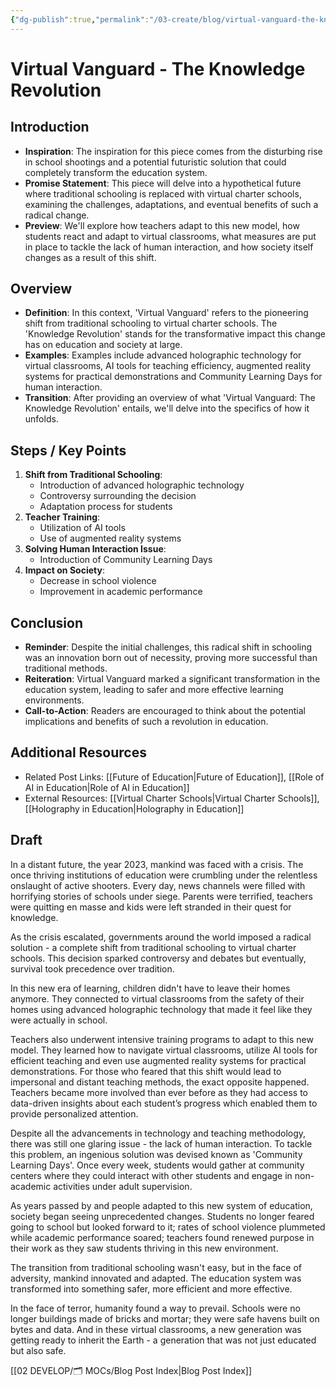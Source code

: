 ```yaml
---
{"dg-publish":true,"permalink":"/03-create/blog/virtual-vanguard-the-knowledge-revolution/","tags":["futures","speculative-fiction","education"]}
---
```



# Virtual Vanguard - The Knowledge Revolution


## Introduction

- **Inspiration**: The inspiration for this piece comes from the disturbing rise in school shootings and a potential futuristic solution that could completely transform the education system. 
- **Promise Statement**: This piece will delve into a hypothetical future where traditional schooling is replaced with virtual charter schools, examining the challenges, adaptations, and eventual benefits of such a radical change.
- **Preview**: We'll explore how teachers adapt to this new model, how students react and adapt to virtual classrooms, what measures are put in place to tackle the lack of human interaction, and how society itself changes as a result of this shift.

## Overview

- **Definition**: In this context, 'Virtual Vanguard' refers to the pioneering shift from traditional schooling to virtual charter schools. The 'Knowledge Revolution' stands for the transformative impact this change has on education and society at large.
- **Examples**: Examples include advanced holographic technology for virtual classrooms, AI tools for teaching efficiency, augmented reality systems for practical demonstrations and Community Learning Days for human interaction.
- **Transition**: After providing an overview of what 'Virtual Vanguard: The Knowledge Revolution' entails, we'll delve into the specifics of how it unfolds.



## Steps / Key Points

1. **Shift from Traditional Schooling**:
    - Introduction of advanced holographic technology
    - Controversy surrounding the decision
    - Adaptation process for students
2. **Teacher Training**:
    - Utilization of AI tools 
    - Use of augmented reality systems
3. **Solving Human Interaction Issue**:
    - Introduction of Community Learning Days
4. **Impact on Society**:
    - Decrease in school violence 
    - Improvement in academic performance 

## Conclusion

- **Reminder**: Despite the initial challenges, this radical shift in schooling was an innovation born out of necessity, proving more successful than traditional methods.
- **Reiteration**: Virtual Vanguard marked a significant transformation in the education system, leading to safer and more effective learning environments.
- **Call-to-Action**: Readers are encouraged to think about the potential implications and benefits of such a revolution in education.

## Additional Resources

- Related Post Links: [[Future of Education\|Future of Education]], [[Role of AI in Education\|Role of AI in Education]]
- External Resources: [[Virtual Charter Schools\|Virtual Charter Schools]], [[Holography in Education\|Holography in Education]]



## Draft

In a distant future, the year 2023, mankind was faced with a crisis. The once thriving institutions of education were crumbling under the relentless onslaught of active shooters. Every day, news channels were filled with horrifying stories of schools under siege. Parents were terrified, teachers were quitting en masse and kids were left stranded in their quest for knowledge.

As the crisis escalated, governments around the world imposed a radical solution - a complete shift from traditional schooling to virtual charter schools. This decision sparked controversy and debates but eventually, survival took precedence over tradition.

In this new era of learning, children didn't have to leave their homes anymore. They connected to virtual classrooms from the safety of their homes using advanced holographic technology that made it feel like they were actually in school.

Teachers also underwent intensive training programs to adapt to this new model. They learned how to navigate virtual classrooms, utilize AI tools for efficient teaching and even use augmented reality systems for practical demonstrations. For those who feared that this shift would lead to impersonal and distant teaching methods, the exact opposite happened. Teachers became more involved than ever before as they had access to data-driven insights about each student’s progress which enabled them to provide personalized attention.

Despite all the advancements in technology and teaching methodology, there was still one glaring issue - the lack of human interaction. To tackle this problem, an ingenious solution was devised known as 'Community Learning Days'. Once every week, students would gather at community centers where they could interact with other students and engage in non-academic activities under adult supervision.

As years passed by and people adapted to this new system of education, society began seeing unprecedented changes. Students no longer feared going to school but looked forward to it; rates of school violence plummeted while academic performance soared; teachers found renewed purpose in their work as they saw students thriving in this new environment.

The transition from traditional schooling wasn't easy, but in the face of adversity, mankind innovated and adapted. The education system was transformed into something safer, more efficient and more effective.

In the face of terror, humanity found a way to prevail. Schools were no longer buildings made of bricks and mortar; they were safe havens built on bytes and data. And in these virtual classrooms, a new generation was getting ready to inherit the Earth - a generation that was not just educated but also safe.

[[02 DEVELOP/🗂️ MOCs/Blog Post Index\|Blog Post Index]]